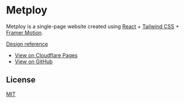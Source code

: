 # Metploy

Metploy is a single-page website created using [React](https://react.dev/) + [Tailwind CSS](https://tailwindcss.com/) + [Framer Motion](https://www.framer.com/motion/).

[Design reference](https://dribbble.com/shots/24431808-HR-Landing-Page)

- [View on Cloudflare Pages](https://metploy.pages.dev/)
- [View on GitHub](https://github.com/DanialZahid/metploy)

## License

[MIT](LICENSE)
